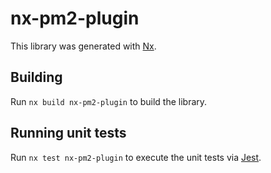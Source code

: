 # nx-pm2-plugin

This library was generated with [Nx](https://nx.dev).

## Building

Run `nx build nx-pm2-plugin` to build the library.

## Running unit tests

Run `nx test nx-pm2-plugin` to execute the unit tests via [Jest](https://jestjs.io).
